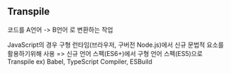 ## Transpile

코드를 A언어 -> B언어 로 변환하는 작업

JavaScript의 경우 구형 런타임(브라우저, 구버전 Node.js)에서 신규 문법적 요소를 활용하기위해 사용
=> 신규 언어 스펙(ES6+)에서 구형 언어 스펙(ES5)으로 Transpile
ex) Babel, TypeScript Compiler, ESBuild
